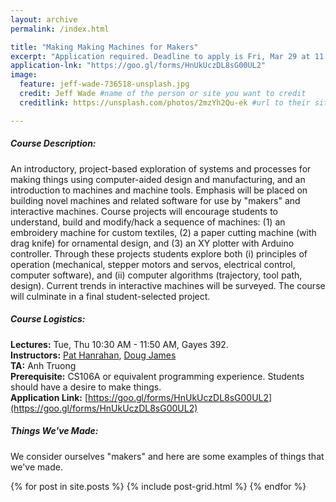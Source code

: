 ```yaml
---
layout: archive
permalink: /index.html

title: "Making Making Machines for Makers"
excerpt: "Application required. Deadline to apply is Fri, Mar 29 at 11:59 pm."
application-lnk: "https://goo.gl/forms/HnUkUczDL8sG00UL2"
image:
  feature: jeff-wade-736518-unsplash.jpg
  credit: Jeff Wade #name of the person or site you want to credit
  creditlink: https://unsplash.com/photos/2mzYh2Qu-ek #url to their site or licensing

---
```


##### Course Description:
An introductory, project-based exploration of systems and processes for making things using computer-aided design and manufacturing, and an introduction to machines and machine tools. Emphasis will be placed on building novel machines and related software for use by "makers" and interactive machines. Course projects will encourage students to understand, build and modify/hack a sequence of machines: 
(1) an embroidery machine for custom textiles, (2) a paper cutting machine (with drag knife) for ornamental design, and (3) an XY plotter with Arduino controller. Through these projects students explore both (i) principles of operation (mechanical, stepper motors and servos, electrical control, computer software), and (ii) computer algorithms (trajectory, tool path, design). Current trends in interactive machines will be surveyed. The course will culminate in a final student-selected project.  

##### Course Logistics:
**Lectures:**   Tue, Thu 10:30 AM - 11:50 AM, Gayes 392.  
**Instructors:**   [Pat Hanrahan](https://graphics.stanford.edu/~hanrahan/), [Doug James](https://graphics.stanford.edu/~djames/)  
**TA:** Anh Truong  
**Prerequisite:** CS106A or equivalent programming experience. Students should have a desire to make things.  
**Application Link:** [https://goo.gl/forms/HnUkUczDL8sG00UL2](https://goo.gl/forms/HnUkUczDL8sG00UL2)


##### Things We've Made:
We consider ourselves "makers" and here are some examples of things that we've made.
<div class="tiles">
{% for post in site.posts %} {% include post-grid.html %} {% endfor %}
</div>